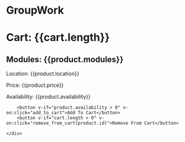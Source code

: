 # GroupWork
<html lang="en">
<head>
    <meta charset="UTF-8">
    <meta http-equiv="X-UA-Compatible" content="IE=edge">
    <meta name="viewport" content="width=device-width, initial-scale=1.0">
    <title>After School Club</title>
    <script src="https://cdn.jsdelivr.net/npm/vue@2.7.14/dist/vue.js"></script>
</head>
<body>
    <div id="app">
        <h1>Cart: {{cart.length}}</h1>
        <h2>Modules: {{product.modules}}</h2>
        <p>Location: {{product.location}}</p>
        <p>Price: {{product.price}}</p>
        <p>Availability: {{product.availability}}</p>

        <button v-if="product.availability > 0" v-on:click="add_to_cart">Add To Cart</button>
        <button v-if="cart.length > 0" v-on:click="remove_from_cart(product.id)">Remove From Cart</button>

    </div>
</body>
</html>